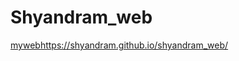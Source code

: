 # Shyandram_web
[myweb](https://shyandram.github.io/shyandram_web/)https://shyandram.github.io/shyandram_web/
